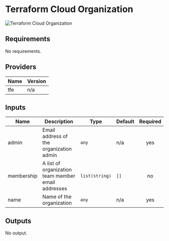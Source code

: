 # Terraform Cloud Organization

![Terraform Cloud Organization](terraform\_cloud\_organization.png)

## Requirements

No requirements.

## Providers

| Name | Version |
|------|---------|
| tfe | n/a |

## Inputs

| Name | Description | Type | Default | Required |
|------|-------------|------|---------|:--------:|
| admin | Email address of the organization admin | `any` | n/a | yes |
| membership | A list of organization team member email addresses | `list(string)` | `[]` | no |
| name | Name of the organization | `any` | n/a | yes |

## Outputs

No output.


